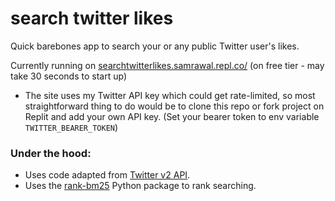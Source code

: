 # search twitter likes

Quick barebones app to search your or any public Twitter user's likes.

Currently running on [searchtwitterlikes.samrawal.repl.co/](searchtwitterlikes.samrawal.repl.co/) (on free tier - may take 30 seconds to start up)
- The site uses my Twitter API key which could get rate-limited, so most straightforward thing to do would be to clone this repo or fork project on Replit and add your own API key. (Set your bearer token to env variable `TWITTER_BEARER_TOKEN`)


### Under the hood:
- Uses code adapted from [Twitter v2 API](https://github.com/twitterdev/Twitter-API-v2-sample-code/).
- Uses the [rank-bm25](https://pypi.org/project/rank-bm25/) Python package to rank searching.